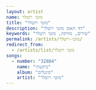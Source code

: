 ```yaml
---
layout: artist
name: מוטי רוטלר
title: "מוטי רוטלר"
description: "דף האמן מוטי רוטלר"
keywords: "שירים, מוזיקה, מוטי רוטלר"
permalink: /artists/מוטי-רוטלר/
redirect_from:
  - /artists/list/מוטי רוטלר
songs:
  - number: "32884"
    name: "ביקשתי"
    album: "סינגלים"
    artist: "מוטי רוטלר"
---
```

